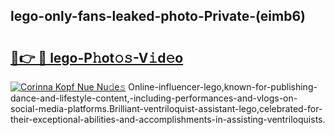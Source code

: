 ## lego-only-fans​-leaked-photo​-Private-(eimb6)


# <h2><a href="https://mediaupload.pro?title=lego&ref=git">🔗👉 🔴 lego-P𝚑ot𝚘𝚜-V𝚒d𝚎o</a></h2>

[![Corinna Kopf Nue Nu𝚍e𝚜](https://i.imgur.com/0qMVB7G.gif)](https://mediaupload.pro?title=lego&ref=git)
Online-influencer-lego,known-for-publishing-dance-and-lifestyle-content,-including-performances-and-vlogs-on-social-media-platforms.Brilliant-ventriloquist-assistant-lego,celebrated-for-their-exceptional-abilities-and-accomplishments-in-assisting-ventriloquists.  